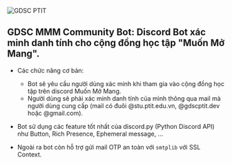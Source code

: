 ![GDSC PTIT](https://github.com/iwannabethesophia/GDSC-MMM-Community-Bot/blob/master/img/gdsclogo.png?raw=true)

## GDSC MMM Community Bot: Discord Bot xác minh danh tính cho cộng đồng học tập "Muốn Mở Mang".

* Các chức năng cơ bản:
    * Bot sẽ yêu cầu người dùng xác minh khi tham gia vào cộng đồng học tập trên discord Muốn Mở Mang.
    * Người dùng sẽ phải xác minh danh tính của mình thông qua mail mà người dùng cung cấp (mail có đuôi @stu.ptit.edu.vn, @gdscptit.dev hoặc @gmail.com).

* Bot sử dụng các feature tốt nhất của discord.py (Python Discord API) như Button, Rich Presence, Ephemeral message, ...
* Ngoài ra bot còn hỗ trợ gửi mail OTP an toàn với `smtplib` với SSL Context.
